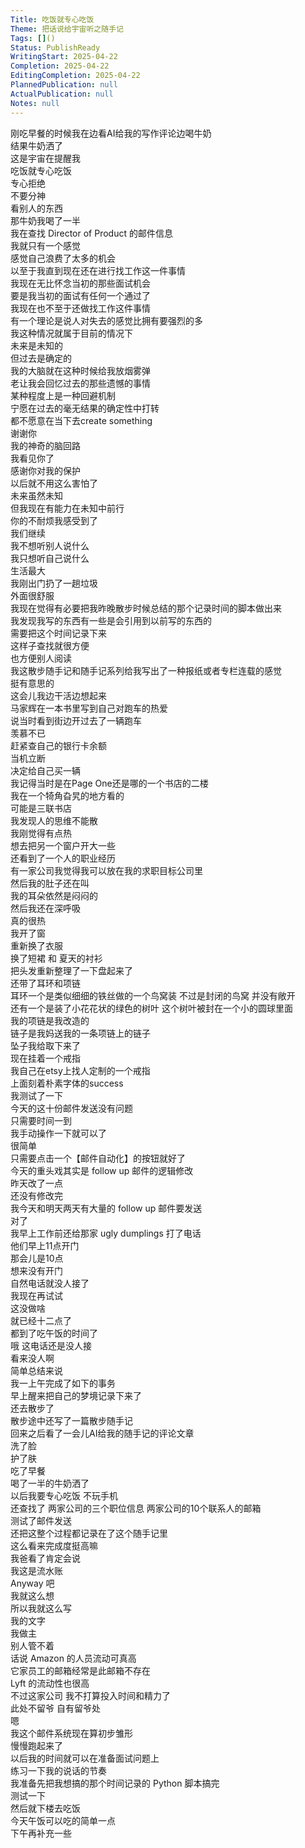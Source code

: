 ```yaml
---
Title: 吃饭就专心吃饭
Theme: 把话说给宇宙听之随手记
Tags: []()
Status: PublishReady
WritingStart: 2025-04-22
Completion: 2025-04-22
EditingCompletion: 2025-04-22
PlannedPublication: null
ActualPublication: null
Notes: null
---  
```

刚吃早餐的时候我在边看AI给我的写作评论边喝牛奶  
结果牛奶洒了  
这是宇宙在提醒我  
吃饭就专心吃饭  
专心拒绝  
不要分神  
看别人的东西  
那牛奶我喝了一半    
我在查找 Director of Product 的邮件信息  
我就只有一个感觉  
感觉自己浪费了太多的机会  
以至于我直到现在还在进行找工作这一件事情  
我现在无比怀念当初的那些面试机会  
要是我当初的面试有任何一个通过了  
我现在也不至于还做找工作这件事情    
有一个理论是说人对失去的感觉比拥有要强烈的多  
我这种情况就属于目前的情况下  
未来是未知的  
但过去是确定的  
我的大脑就在这种时候给我放烟雾弹  
老让我会回忆过去的那些遗憾的事情  
某种程度上是一种回避机制  
宁愿在过去的毫无结果的确定性中打转  
都不愿意在当下去create something    
谢谢你  
我的神奇的脑回路  
我看见你了  
感谢你对我的保护  
以后就不用这么害怕了  
未来虽然未知  
但我现在有能力在未知中前行  
你的不耐烦我感受到了  
我们继续    
我不想听别人说什么  
我只想听自己说什么  
生活最大    
我刚出门扔了一趟垃圾  
外面很舒服    
我现在觉得有必要把我昨晚散步时候总结的那个记录时间的脚本做出来  
我发现我写的东西有一些是会引用到以前写的东西的  
需要把这个时间记录下来  
这样子查找就很方便  
也方便别人阅读  
我这散步随手记和随手记系列给我写出了一种报纸或者专栏连载的感觉  
挺有意思的    
这会儿我边干活边想起来  
马家辉在一本书里写到自己对跑车的热爱  
说当时看到街边开过去了一辆跑车  
羡慕不已  
赶紧查自己的银行卡余额  
当机立断  
决定给自己买一辆  
我记得当时是在Page One还是哪的一个书店的二楼  
我在一个犄角旮旯的地方看的  
可能是三联书店    
我发现人的思维不能散  
我刚觉得有点热  
想去把另一个窗户开大一些  
还看到了一个人的职业经历  
有一家公司我觉得我可以放在我的求职目标公司里  
然后我的肚子还在叫  
我的耳朵依然是闷闷的  
然后我还在深呼吸    
真的很热  
我开了窗  
重新换了衣服  
换了短裙 和 夏天的衬衫  
把头发重新整理了一下盘起来了  
还带了耳环和项链  
耳环一个是类似细细的铁丝做的一个鸟窝装 不过是封闭的鸟窝 并没有敞开  
还有一个是装了小花花状的绿色的树叶 这个树叶被封在一个小的圆球里面  
我的项链是我改造的  
链子是我妈送我的一条项链上的链子  
坠子我给取下来了  
现在挂着一个戒指  
我自己在etsy上找人定制的一个戒指  
上面刻着朴素字体的success    
我测试了一下  
今天的这十份邮件发送没有问题  
只需要时间一到  
我手动操作一下就可以了  
很简单  
只需要点击一个【邮件自动化】的按钮就好了  
今天的重头戏其实是 follow up 邮件的逻辑修改  
昨天改了一点  
还没有修改完  
我今天和明天两天有大量的 follow up 邮件要发送    
对了  
我早上工作前还给那家 ugly dumplings 打了电话  
他们早上11点开门  
那会儿是10点  
想来没有开门  
自然电话就没人接了  
我现在再试试    
这没做啥  
就已经十二点了  
都到了吃午饭的时间了  
哦 这电话还是没人接  
看来没人啊    
简单总结来说  
我一上午完成了如下的事务  
早上醒来把自己的梦境记录下来了  
还去散步了  
散步途中还写了一篇散步随手记  
回来之后看了一会儿AI给我的随手记的评论文章  
洗了脸  
护了肤  
吃了早餐  
喝了一半的牛奶洒了  
以后我要专心吃饭 不玩手机  
还查找了 两家公司的三个职位信息 两家公司的10个联系人的邮箱  
测试了邮件发送  
还把这整个过程都记录在了这个随手记里  
这么看来完成度挺高嘛    
我爸看了肯定会说  
我这是流水账  
Anyway 吧  
我就这么想  
所以我就这么写  
我的文字  
我做主  
别人管不着    
话说 Amazon 的人员流动可真高  
它家员工的邮箱经常是此邮箱不存在  
Lyft 的流动性也很高  
不过这家公司 我不打算投入时间和精力了  
此处不留爷 自有留爷处    
嗯  
我这个邮件系统现在算初步雏形  
慢慢跑起来了  
以后我的时间就可以在准备面试问题上  
练习一下我的说话的节奏    
我准备先把我想搞的那个时间记录的 Python 脚本搞完  
测试一下  
然后就下楼去吃饭  
今天午饭可以吃的简单一点  
下午再补充一些    

